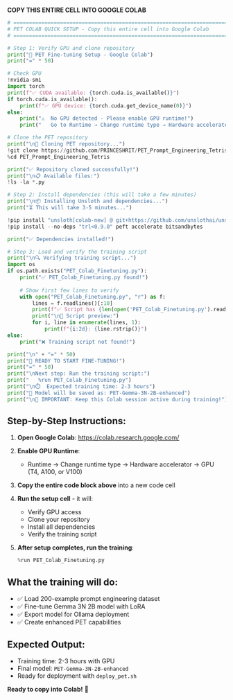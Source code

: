 **COPY THIS ENTIRE CELL INTO GOOGLE COLAB**

```python
# ============================================================================
# PET COLAB QUICK SETUP - Copy this entire cell into Google Colab
# ============================================================================

# Step 1: Verify GPU and clone repository
print("🚀 PET Fine-tuning Setup - Google Colab")
print("=" * 50)

# Check GPU
!nvidia-smi
import torch
print(f"✅ CUDA available: {torch.cuda.is_available()}")
if torch.cuda.is_available():
    print(f"✅ GPU device: {torch.cuda.get_device_name(0)}")
else:
    print("⚠️  No GPU detected - Please enable GPU runtime!")
    print("   Go to Runtime → Change runtime type → Hardware accelerator → GPU")

# Clone the PET repository
print("\n📂 Cloning PET repository...")
!git clone https://github.com/PRINCESHRIT/PET_Prompt_Engineering_Tetris.git
%cd PET_Prompt_Engineering_Tetris

print("✅ Repository cloned successfully!")
print("\n📋 Available files:")
!ls -la *.py

# Step 2: Install dependencies (this will take a few minutes)
print("\n📦 Installing Unsloth and dependencies...")
print("⏳ This will take 3-5 minutes...")

!pip install "unsloth[colab-new] @ git+https://github.com/unslothai/unsloth.git"
!pip install --no-deps "trl<0.9.0" peft accelerate bitsandbytes

print("✅ Dependencies installed!")

# Step 3: Load and verify the training script
print("\n🔍 Verifying training script...")
import os
if os.path.exists("PET_Colab_Finetuning.py"):
    print("✅ PET_Colab_Finetuning.py found!")
    
    # Show first few lines to verify
    with open("PET_Colab_Finetuning.py", "r") as f:
        lines = f.readlines()[:10]
        print(f"✅ Script has {len(open('PET_Colab_Finetuning.py').readlines())} lines")
        print("\n📝 Script preview:")
        for i, line in enumerate(lines, 1):
            print(f"{i:2d}: {line.rstrip()}")
else:
    print("❌ Training script not found!")

print("\n" + "=" * 50)
print("🎯 READY TO START FINE-TUNING!")
print("=" * 50)
print("\nNext step: Run the training script:")
print("   %run PET_Colab_Finetuning.py")
print("\n⏱️  Expected training time: 2-3 hours")
print("💾 Model will be saved as: PET-Gemma-3N-2B-enhanced")
print("\n🚨 IMPORTANT: Keep this Colab session active during training!")
```

## Step-by-Step Instructions:

1. **Open Google Colab**: https://colab.research.google.com/
2. **Enable GPU Runtime**:
   - Runtime → Change runtime type → Hardware accelerator → GPU (T4, A100, or V100)
3. **Copy the entire code block above** into a new code cell
4. **Run the setup cell** - it will:
   - Verify GPU access
   - Clone your repository
   - Install all dependencies
   - Verify the training script

5. **After setup completes, run the training**:
   ```python
   %run PET_Colab_Finetuning.py
   ```

## What the training will do:
- ✅ Load 200-example prompt engineering dataset
- ✅ Fine-tune Gemma 3N 2B model with LoRA
- ✅ Export model for Ollama deployment
- ✅ Create enhanced PET capabilities

## Expected Output:
- Training time: 2-3 hours with GPU
- Final model: `PET-Gemma-3N-2B-enhanced`
- Ready for deployment with `deploy_pet.sh`

**Ready to copy into Colab!** 🚀
